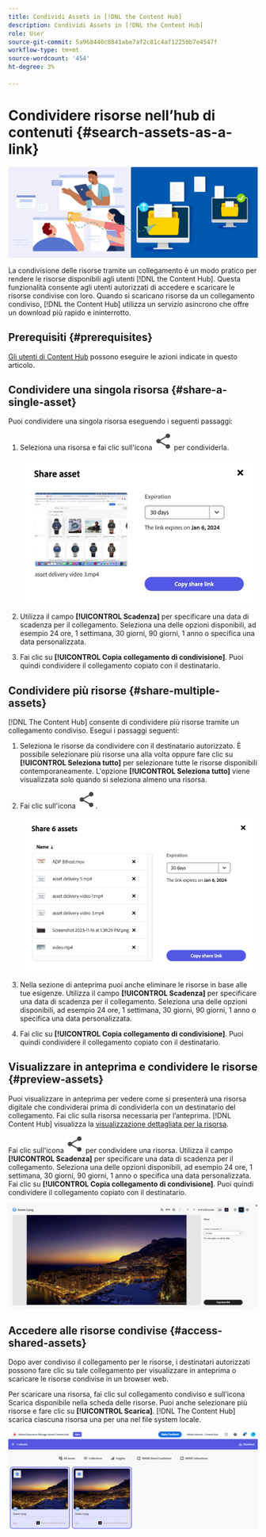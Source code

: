 ```yaml
---
title: Condividi Assets in [!DNL the Content Hub]
description: Condividi Assets in [!DNL the Content Hub]
role: User
source-git-commit: 5a968440c8841abe7af2c81c4af12258b7e4547f
workflow-type: tm+mt
source-wordcount: '454'
ht-degree: 3%

---
```



# Condividere risorse nell’hub di contenuti {#search-assets-as-a-link}

![Condividi immagine banner risorse](assets/share-assets-banner.png)

La condivisione delle risorse tramite un collegamento è un modo pratico per rendere le risorse disponibili agli utenti [!DNL the Content Hub]. Questa funzionalità consente agli utenti autorizzati di accedere e scaricare le risorse condivise con loro. Quando si scaricano risorse da un collegamento condiviso, [!DNL the Content Hub] utilizza un servizio asincrono che offre un download più rapido e ininterrotto.

## Prerequisiti {#prerequisites}

[Gli utenti di Content Hub](deploy-content-hub.md#onboard-content-hub-users) possono eseguire le azioni indicate in questo articolo.

## Condividere una singola risorsa {#share-a-single-asset}

Puoi condividere una singola risorsa eseguendo i seguenti passaggi:

1. Seleziona una risorsa e fai clic sull&#39;icona ![condividi](assets/share.svg) per condividerla.

   ![Condivisione di una singola risorsa](assets/sharing-single-asset.png)

1. Utilizza il campo **[!UICONTROL Scadenza]** per specificare una data di scadenza per il collegamento. Seleziona una delle opzioni disponibili, ad esempio 24 ore, 1 settimana, 30 giorni, 90 giorni, 1 anno o specifica una data personalizzata.

1. Fai clic su **[!UICONTROL Copia collegamento di condivisione]**. Puoi quindi condividere il collegamento copiato con il destinatario.

## Condividere più risorse {#share-multiple-assets}

[!DNL The Content Hub] consente di condividere più risorse tramite un collegamento condiviso. Esegui i passaggi seguenti:

1. Seleziona le risorse da condividere con il destinatario autorizzato. È possibile selezionare più risorse una alla volta oppure fare clic su **[!UICONTROL Seleziona tutto]** per selezionare tutte le risorse disponibili contemporaneamente. L&#39;opzione **[!UICONTROL Seleziona tutto]** viene visualizzata solo quando si seleziona almeno una risorsa.

1. Fai clic sull&#39;icona ![condividi](assets/share.svg).

   ![Condivisione di più risorse](assets/sharing-multiple-assets.png)

1. Nella sezione di anteprima puoi anche eliminare le risorse in base alle tue esigenze. Utilizza il campo **[!UICONTROL Scadenza]** per specificare una data di scadenza per il collegamento. Seleziona una delle opzioni disponibili, ad esempio 24 ore, 1 settimana, 30 giorni, 90 giorni, 1 anno o specifica una data personalizzata.

1. Fai clic su **[!UICONTROL Copia collegamento di condivisione]**. Puoi quindi condividere il collegamento copiato con il destinatario.

## Visualizzare in anteprima e condividere le risorse {#preview-assets}

Puoi visualizzare in anteprima per vedere come si presenterà una risorsa digitale che condividerai prima di condividerla con un destinatario del collegamento. Fai clic sulla risorsa necessaria per l’anteprima. [!DNL Content Hub] visualizza la [visualizzazione dettagliata per la risorsa](asset-properties-content-hub.md).

Fai clic sull&#39;icona ![condividi](assets/share.svg) per condividere una risorsa. Utilizza il campo **[!UICONTROL Scadenza]** per specificare una data di scadenza per il collegamento. Seleziona una delle opzioni disponibili, ad esempio 24 ore, 1 settimana, 30 giorni, 90 giorni, 1 anno o specifica una data personalizzata. Fai clic su **[!UICONTROL Copia collegamento di condivisione]**. Puoi quindi condividere il collegamento copiato con il destinatario.

![Anteprima risorse in Content Hub](assets/preview-assets-content-hub.png)

## Accedere alle risorse condivise {#access-shared-assets}

Dopo aver condiviso il collegamento per le risorse, i destinatari autorizzati possono fare clic su tale collegamento per visualizzare in anteprima o scaricare le risorse condivise in un browser web.

Per scaricare una risorsa, fai clic sul collegamento condiviso e sull’icona Scarica disponibile nella scheda delle risorse.  Puoi anche selezionare più risorse e fare clic su **[!UICONTROL Scarica]**. <!--You can either download original assets or Original+Renditions of an asset.--> [!DNL The Content Hub] scarica ciascuna risorsa una per una nel file system locale.

![Accedi ai collegamenti condivisi](assets/content-hub-access-shared-links.png)




